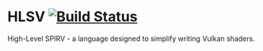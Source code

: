 # HLSV [![Build Status](https://travis-ci.org/mossseank/HLSV.svg?branch=master)](https://travis-ci.org/mossseank/HLSV)
High-Level SPIRV  -  a language designed to simplify writing Vulkan shaders.
